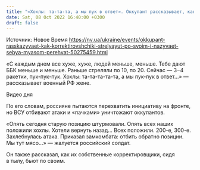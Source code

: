 ```yaml
---
title: "«Хохлы: та-та-та, а мы пук в ответ». Оккупант рассказывает, как корректировщики стреляют по своим, и называет себя «мясом» — перехват"
date: Sat, 08 Oct 2022 16:40:00 +0300
draft: false
---
```

Источник: Новое Время https://nv.ua/ukraine/events/okkupant-rasskazyvaet-kak-korrektirovshchiki-strelyayut-po-svoim-i-nazyvaet-sebya-myasom-perehvat-50275459.html


«С каждым днем все хуже, хуже, людей меньше, меньше. Тебе дают ББК меньше и меньше. Раньше стреляли по 10, по 20. Сейчас — 3−4 ракетки, пук-пук-пук. Хохлы: та-та-та-та-та, а мы пук-пук в ответ…» — рассказывает военный РФ жене.

 Видео дня   

По его словам, россияне пытаются перехватить инициативу на фронте, но ВСУ отбивают атаки и «пачками» уничтожают оккупантов.

«Опять сегодня старую позицию штурмовали. Опять всех наших положили хохлы. Хотели вернуть назад… Всех положили. 200-е, 300-е. Захлебнулась атака. Приказал замкомбата: отбить обратно позиции. Мы тут мясо…» — жалуется российский солдат.

Он также рассказал, как их собственные корректировщики, сидя в тылу, бьют по своим.
